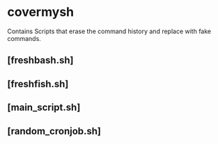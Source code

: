 # covermysh
Contains Scripts that erase the command history and replace with fake commands.


## [freshbash.sh]

## [freshfish.sh]

## [main_script.sh]

## [random_cronjob.sh]
